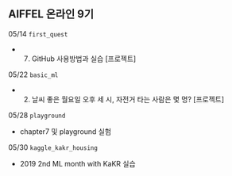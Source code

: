 ## AIFFEL 온라인 9기

05/14 ```first_quest```
- 7. GitHub 사용방법과 실습 [프로젝트]

05/22 ```basic_ml```
- 2. 날씨 좋은 월요일 오후 세 시, 자전거 타는 사람은 몇 명? [프로젝트]

05/28 ```playground```
- chapter7 및 playground 실험

05/30 ```kaggle_kakr_housing```
- 2019 2nd ML month with KaKR 실습
